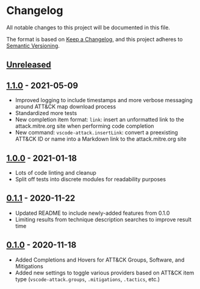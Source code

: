 # Changelog

All notable changes to this project will be documented in this file.

The format is based on [Keep a Changelog](https://keepachangelog.com/en/1.0.0/),
and this project adheres to [Semantic Versioning](https://semver.org/spec/v2.0.0.html).

## [Unreleased]

## [1.1.0] - 2021-05-09

- Improved logging to include timestamps and more verbose messaging around ATT&CK map download process
- Standardized more tests
- New completion item format: `link`: insert an unformatted link to the attack.mitre.org site when performing code completion
- New command: `vscode-attack.insertLink`: convert a preexisting ATT&CK ID or name into a Markdown link to the attack.mitre.org site

## [1.0.0] - 2021-01-18

- Lots of code linting and cleanup
- Split off tests into discrete modules for readability purposes

## [0.1.1] - 2020-11-22

- Updated README to include newly-added features from 0.1.0
- Limiting results from technique description searches to improve result time

## [0.1.0] - 2020-11-18

- Added Completions and Hovers for ATT&CK Groups, Software, and Mitigations
- Added new settings to toggle various providers based on ATT&CK item type (`vscode-attack.groups`, `.mitigations`, `.tactics`, etc.)

[Unreleased]: https://github.com/redcanaryco/vscode-attack/compare/v1.1.0...HEAD
[1.1.0]: https://github.com/redcanaryco/vscode-attack/compare/v0.0.1...v1.1.0
[1.0.0]: https://github.com/redcanaryco/vscode-attack/compare/v0.1.1...v1.0.0
[0.1.1]: https://github.com/redcanaryco/vscode-attack/compare/v0.1.0...v0.1.1
[0.1.0]: https://github.com/redcanaryco/vscode-attack/commit/0e439fa94b7f762462d6144b5e4445f9dfbf175a
